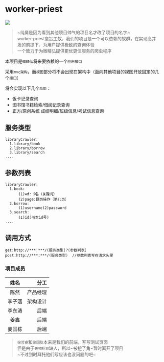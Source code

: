 # worker-priest
![](https://github.com/zjutjh/worker-preist/raw/master/api/resource/worker-preist.jpg) 

>~纯属是因为看到其他项目帅气的项目名才改了项目的名字~<br/>
>worker-priest意旨工蚁，我们的项目是一个可以依赖的蚁群，在实现高并发的前提下，为用户提供极致的查询体验<br/>
>一个致力于为微精弘提供更优更佳服务的爬虫程序
>

本项目是`微精弘`将来要依赖的一个`应用接口`

采用`mvc架构`，而`视图`部分将不会出现在架构中（面向其他项目的视图开放固定的几个`接口`）

将会实现以下几个`功能`：

* 饭卡记录查询
* 图书馆书籍检索/借阅记录查询
* 正方/原创系统 成绩明细/班级信息/考试信息查询
## 服务类型
```
libraryCrawler:
  1.library/book
  2.library/borrow
  3.library/search
....
```
## 参数列表
```
libraryCrawler:
  1.book:
      (1)wd:书名（关键词）
      (2)page:翻页操作（第几页）
  2.borrow:
      (1)username(2)password
  3.search:
      (1)id(书本id号)
....
```
## 调用方式
```
get:http://***:***/(服务类型)?(参数列表)
post:http://***:***/(服务类型)  //参数列表写在请求头里
```

### 项目成员

| 姓名   | 分工   |
|:---:|----:|
|陈然|产品经理|
|李子涵|架构设计|
|李东涛|后端|
|姜鑫|后端|
|姜国栋|后端|

>`徐哲睿`和`徐国聪`本来是我们的前端，写写测试页面<br/>
>但是由于`失物招领`缺人，所以~被挖了角~暂时离开了项目<br/>
>~不过到时拜托他们写应该也没问题的吧~<br/>
